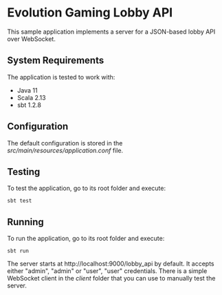# Evolution Gaming Lobby API

This sample application implements a server for a JSON-based lobby API over WebSocket.

## System Requirements

The application is tested to work with:

* Java 11
* Scala 2.13
* sbt 1.2.8

## Configuration

The default configuration is stored in the *src/main/resources/application.conf* file.

## Testing

To test the application, go to its root folder and execute:

    sbt test

## Running

To run the application, go to its root folder and execute:

    sbt run

The server starts at http://localhost:9000/lobby_api by default. It accepts either "admin", "admin" or
"user", "user" credentials. There is a simple WebSocket client in the *client* folder that you can use to
manually test the server.
